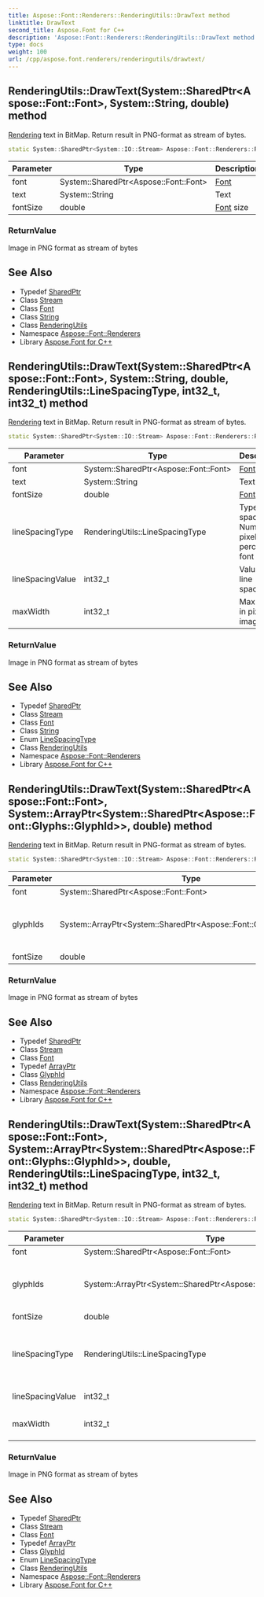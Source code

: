 ```yaml
---
title: Aspose::Font::Renderers::RenderingUtils::DrawText method
linktitle: DrawText
second_title: Aspose.Font for C++
description: 'Aspose::Font::Renderers::RenderingUtils::DrawText method. Rendering text in BitMap. Return result in PNG-format as stream of bytes in C++.'
type: docs
weight: 100
url: /cpp/aspose.font.renderers/renderingutils/drawtext/
---
```

## RenderingUtils::DrawText(System::SharedPtr\<Aspose::Font::Font\>, System::String, double) method


[Rendering](../../../aspose.font.rendering/) text in BitMap. Return result in PNG-format as stream of bytes.

```cpp
static System::SharedPtr<System::IO::Stream> Aspose::Font::Renderers::RenderingUtils::DrawText(System::SharedPtr<Aspose::Font::Font> font, System::String text, double fontSize)
```


| Parameter | Type | Description |
| --- | --- | --- |
| font | System::SharedPtr\<Aspose::Font::Font\> | [Font](../../../aspose.font/font/) |
| text | System::String | Text |
| fontSize | double | [Font](../../../aspose.font/font/) size |

### ReturnValue

Image in PNG format as stream of bytes

## See Also

* Typedef [SharedPtr](../../../system/sharedptr/)
* Class [Stream](../../../system.io/stream/)
* Class [Font](../../../aspose.font/font/)
* Class [String](../../../system/string/)
* Class [RenderingUtils](../)
* Namespace [Aspose::Font::Renderers](../../)
* Library [Aspose.Font for C++](../../../)
## RenderingUtils::DrawText(System::SharedPtr\<Aspose::Font::Font\>, System::String, double, RenderingUtils::LineSpacingType, int32_t, int32_t) method


[Rendering](../../../aspose.font.rendering/) text in BitMap. Return result in PNG-format as stream of bytes.

```cpp
static System::SharedPtr<System::IO::Stream> Aspose::Font::Renderers::RenderingUtils::DrawText(System::SharedPtr<Aspose::Font::Font> font, System::String text, double fontSize, RenderingUtils::LineSpacingType lineSpacingType, int32_t lineSpacingValue, int32_t maxWidth)
```


| Parameter | Type | Description |
| --- | --- | --- |
| font | System::SharedPtr\<Aspose::Font::Font\> | [Font](../../../aspose.font/font/) |
| text | System::String | Text |
| fontSize | double | [Font](../../../aspose.font/font/) size |
| lineSpacingType | RenderingUtils::LineSpacingType | Type of line spacing. Number of pixels or percent of font height |
| lineSpacingValue | int32_t | Value of line spacing |
| maxWidth | int32_t | Max width in pixels for image |

### ReturnValue

Image in PNG format as stream of bytes

## See Also

* Typedef [SharedPtr](../../../system/sharedptr/)
* Class [Stream](../../../system.io/stream/)
* Class [Font](../../../aspose.font/font/)
* Class [String](../../../system/string/)
* Enum [LineSpacingType](../linespacingtype/)
* Class [RenderingUtils](../)
* Namespace [Aspose::Font::Renderers](../../)
* Library [Aspose.Font for C++](../../../)
## RenderingUtils::DrawText(System::SharedPtr\<Aspose::Font::Font\>, System::ArrayPtr\<System::SharedPtr\<Aspose::Font::Glyphs::GlyphId\>\>, double) method


[Rendering](../../../aspose.font.rendering/) text in BitMap. Return result in PNG-format as stream of bytes.

```cpp
static System::SharedPtr<System::IO::Stream> Aspose::Font::Renderers::RenderingUtils::DrawText(System::SharedPtr<Aspose::Font::Font> font, System::ArrayPtr<System::SharedPtr<Aspose::Font::Glyphs::GlyphId>> glyphIds, double fontSize)
```


| Parameter | Type | Description |
| --- | --- | --- |
| font | System::SharedPtr\<Aspose::Font::Font\> | [Font](../../../aspose.font/font/) |
| glyphIds | System::ArrayPtr\<System::SharedPtr\<Aspose::Font::Glyphs::GlyphId\>\> | Text represented as array of glyph identifiers |
| fontSize | double | [Font](../../../aspose.font/font/) size |

### ReturnValue

Image in PNG format as stream of bytes

## See Also

* Typedef [SharedPtr](../../../system/sharedptr/)
* Class [Stream](../../../system.io/stream/)
* Class [Font](../../../aspose.font/font/)
* Typedef [ArrayPtr](../../../system/arrayptr/)
* Class [GlyphId](../../../aspose.font.glyphs/glyphid/)
* Class [RenderingUtils](../)
* Namespace [Aspose::Font::Renderers](../../)
* Library [Aspose.Font for C++](../../../)
## RenderingUtils::DrawText(System::SharedPtr\<Aspose::Font::Font\>, System::ArrayPtr\<System::SharedPtr\<Aspose::Font::Glyphs::GlyphId\>\>, double, RenderingUtils::LineSpacingType, int32_t, int32_t) method


[Rendering](../../../aspose.font.rendering/) text in BitMap. Return result in PNG-format as stream of bytes.

```cpp
static System::SharedPtr<System::IO::Stream> Aspose::Font::Renderers::RenderingUtils::DrawText(System::SharedPtr<Aspose::Font::Font> font, System::ArrayPtr<System::SharedPtr<Aspose::Font::Glyphs::GlyphId>> glyphIds, double fontSize, RenderingUtils::LineSpacingType lineSpacingType, int32_t lineSpacingValue, int32_t maxWidth)
```


| Parameter | Type | Description |
| --- | --- | --- |
| font | System::SharedPtr\<Aspose::Font::Font\> | [Font](../../../aspose.font/font/) |
| glyphIds | System::ArrayPtr\<System::SharedPtr\<Aspose::Font::Glyphs::GlyphId\>\> | Text represented as array of glyph identifiers |
| fontSize | double | [Font](../../../aspose.font/font/) size |
| lineSpacingType | RenderingUtils::LineSpacingType | Type of line spacing. Number of pixels or percent of font height |
| lineSpacingValue | int32_t | Value of line spacing |
| maxWidth | int32_t | Max width in pixels for image |

### ReturnValue

Image in PNG format as stream of bytes

## See Also

* Typedef [SharedPtr](../../../system/sharedptr/)
* Class [Stream](../../../system.io/stream/)
* Class [Font](../../../aspose.font/font/)
* Typedef [ArrayPtr](../../../system/arrayptr/)
* Class [GlyphId](../../../aspose.font.glyphs/glyphid/)
* Enum [LineSpacingType](../linespacingtype/)
* Class [RenderingUtils](../)
* Namespace [Aspose::Font::Renderers](../../)
* Library [Aspose.Font for C++](../../../)
